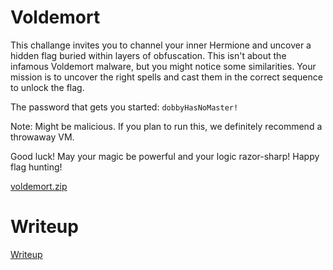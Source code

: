 # Voldemort

This challange invites you to channel your inner Hermione and uncover a hidden flag buried within layers of obfuscation. This isn't about the infamous Voldemort malware, but you might notice some similarities. Your mission is to uncover the right spells and cast them in the correct sequence to unlock the flag.

The password that gets you started: `dobbyHasNoMaster!`

Note: Might be malicious. If you plan to run this, we definitely recommend a throwaway VM.

Good luck! May your magic be powerful and your logic razor-sharp! Happy flag hunting!

[voldemort.zip](files/voldemort.zip)

# Writeup

[Writeup](WRITEUP.md)
